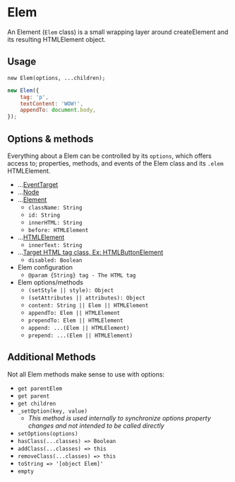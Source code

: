 # Elem

An Element (`Elem` class) is a small wrapping layer around createElement and its resulting HTMLElement object.

## Usage

`new Elem(options, ...children);`

```js
new Elem({
	tag: 'p',
	textContent: 'WOW!',
	appendTo: document.body,
});
```

## Options & methods

Everything about a Elem can be controlled by its `options`, which offers access to; properties, methods, and events of the Elem class and its `.elem` HTMLElement.

- ...[EventTarget](https://developer.mozilla.org/en-US/docs/Web/API/EventTarget)
- ...[Node](https://developer.mozilla.org/en-US/docs/Web/API/Node)
- ...[Element](https://developer.mozilla.org/en-US/docs/Web/API/Element)
  - `className: String`
  - `id: String`
  - `innerHTML: String`
  - `before: HTMLElement`
- ...[HTMLElement](https://developer.mozilla.org/en-US/docs/Web/API/HTMLElement)
  - `innerText: String`
- ...[Target HTML tag class, Ex: HTMLButtonElement](https://developer.mozilla.org/en-US/docs/Web/API/HTMLButtonElement)
  - `disabled: Boolean`
- Elem configuration
  - `@param {String} tag - The HTML tag`
- Elem options/methods
  - `(setStyle || style): Object`
  - `(setAttributes || attributes): Object`
  - `content: String || Elem || HTMLElement`
  - `appendTo: Elem || HTMLElement`
  - `prependTo: Elem || HTMLElement`
  - `append: ...(Elem || HTMLElement)`
  - `prepend: ...(Elem || HTMLElement)`

## Additional Methods

Not all Elem methods make sense to use with options:

- `get parentElem`
- `get parent`
- `get children`
- `_setOption(key, value)`
  - _This method is used internally to synchronize options property changes and not intended to be called directly_
- `setOptions(options)`
- `hasClass(...classes) => Boolean`
- `addClass(...classes) => this`
- `removeClass(...classes) => this`
- `toString => '[object Elem]'`
- `empty`

